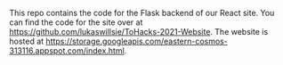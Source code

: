 This repo contains the code for the Flask backend of our React site. You can find the code for the site over at https://github.com/lukaswillsie/ToHacks-2021-Website. The website is hosted at https://storage.googleapis.com/eastern-cosmos-313116.appspot.com/index.html.
